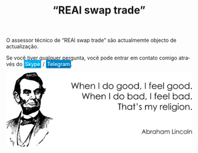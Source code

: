 ﻿---
layout: post-ea

group: Сonselheiro técnico
title: '“REAl swap trade”'
meta: REAl swap trade. Todas as receitas da venda deste produto serão utilizadas para o desenvolvimento do projeto e para a caridade.

logo: real_swap_trade.svg
og: img/og-real-swap-trade.jpg

order: 4

category: ea

lang: pt
ref: real_swap_trade
---

O assessor técnico de “REAl swap trade” são actualmemte objecto de actualização.

Se você tiver qualquer pergunta, você pode entrar em contato comigo através do <a href="skype:chutkoy89?call" target="_blank"><span style="background-color:#00aff0; color:white; padding:3px; border-radius: 3px">Skype</span></a> / <a href="https://t.me/chutkoy" target="_blank"><span style="background-color:#0088cc; color:white; padding:3px; border-radius: 3px">Telegram</span></a>. 

<a data-fancybox="gallery" href="/img/programming/Lincoln.png"><img src="/img/programming/Lincoln.png" alt=""></a>
